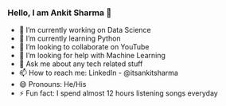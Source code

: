 ### Hello, I am Ankit Sharma 👋

- 🔭 I’m currently working on Data Science
- 🌱 I’m currently learning Python
- 👯 I’m looking to collaborate on YouTube
- 🤔 I’m looking for help with Machine Learning
- 💬 Ask me about any tech related stuff
- 📫 How to reach me: LinkedIn - @itsankitsharma
- 😄 Pronouns: He/His
- ⚡ Fun fact: I spend almost 12 hours listening songs everyday
